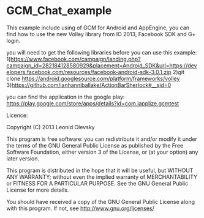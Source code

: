 GCM_Chat_example
================

This example include using of GCM for Android and AppEngine, you can find how to use the new Volley library from IO 2013, Facebook SDK and G+ login.

you will need to get the following libraries before you can use this example: 
1)https://www.facebook.com/campaign/landing.php?campaign_id=282184128580929&placement=Android_SDK&url=https://developers.facebook.com/resources/facebook-android-sdk-3.0.1.zip 
2)git clone https://android.googlesource.com/platform/frameworks/volley 
3)https://github.com/ianhanniballake/ActionBarSherlock#__sid=0

you can find the application in the google play: https://play.google.com/store/apps/details?id=com.iapplize.gcmtest

Licence:

Copyright (C) 2013  Leonid Olevsky

This program is free software: you can redistribute it and/or modify
it under the terms of the GNU General Public License as published by
the Free Software Foundation, either version 3 of the License, or
(at your option) any later version.

This program is distributed in the hope that it will be useful,
but WITHOUT ANY WARRANTY; without even the implied warranty of
MERCHANTABILITY or FITNESS FOR A PARTICULAR PURPOSE.  See the
GNU General Public License for more details.

You should have received a copy of the GNU General Public License
along with this program.  If not, see <http://www.gnu.org/licenses/>
